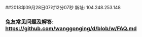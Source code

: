 ##2018年09月28日07时12分07秒 新址: 104.248.253.148
### 兔友常见问题及解答: https://github.com/wanggonging/d/blob/w/FAQ.md
